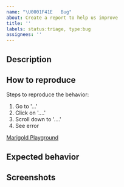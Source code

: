 ```yaml
---
name: "\U0001F41E   Bug"
about: Create a report to help us improve
title: ''
labels: status:triage, type:bug
assignees: ''
---
```


## Description

<!-- A clear and concise description of what the bug is. -->

## How to reproduce

Steps to reproduce the behavior:

1. Go to '...'
2. Click on '....'
3. Scroll down to '....'
4. See error

<!-- Or! Create a small example using the following template -->

[Marigold Playground](https://stackblitz.com/github/marigold-ui/starter)

<!-- ℹ️ Dont forget to change the link to your fork! -->

## Expected behavior

<!-- A clear and concise description of what you expected to happen. -->

## Screenshots

<!-- If applicable, add screenshots to help explain your problem. -->
